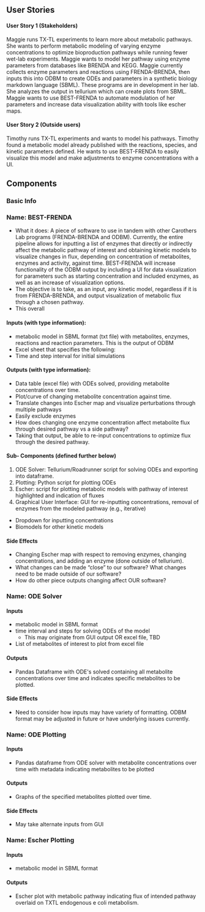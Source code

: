 
## User Stories
#### User Story 1 (Stakeholders)
Maggie runs TX-TL experiments to learn more about metabolic pathways. She wants to perform metabolic modeling of varying enzyme concentrations to optimize bioproduction pathways while running fewer wet-lab experiments. Maggie wants to model her pathway using enzyme parameters from databases like BRENDA and KEGG. Maggie currently collects enzyme parameters and reactions using FRENDA-BRENDA, then inputs this into ODBM to create ODEs and parameters in a synthetic biology markdown language (SBML). These programs are in development in her lab. She analyzes the output in tellurium which can create plots from SBML. Maggie wants to use BEST-FRENDA to automate modulation of her parameters and increase data visualization ability with tools like escher maps.

#### User Story 2 (Outside users)
Timothy runs TX-TL experiments and wants to model his pathways. Timothy found a metabolic model already published with the reactions, species, and kinetic parameters defined. He wants to use BEST-FRENDA to easily visualize this model and make adjustments to enzyme concentrations with a UI.

## Components
### Basic Info

### Name: BEST-FRENDA
  - What it does: A piece of software to use in tandem with other Carothers Lab programs (FRENDA-BRENDA and ODBM). Currently, the entire pipeline allows for inputting a list of enzymes that directly or indirectly affect the metabolic pathway of interest and obtaining kinetic models to visualize changes in flux, depending on concentration of metabolites, enzymes and activity, against time. BEST-FRENDA will increase functionality of the ODBM output by including a UI for data visualization for parameters such as starting concentration and included enzymes, as well as an increase of visualization options.
  - The objective is to take, as an input, any kinetic model, regardless if it is from FRENDA-BRENDA, and output visualization of metabolic flux through a chosen pathway.
-  This overall 
#### Inputs (with type information): 
- metabolic model in SBML format (txt file) with metabolites, enzymes, reactions and reaction parameters. This is the output of ODBM
- Excel sheet that specifies the following:
- Time and step interval for initial simulations

#### Outputs (with type information):
- Data table (excel file) with ODEs solved, providing metabolite concentrations over time.
- Plot/curve of changing metabolite concentration against time.
- Translate changes into Escher map and visualize perturbations through multiple pathways
- Easily exclude enzymes
- How does changing one enzyme concentration affect metabolite flux through desired pathway vs a side pathway?
- Taking that output, be able to re-input concentrations to optimize flux through the desired pathway.
#### Sub- Components (defined further below)
1. ODE Solver: Tellurium/Roadrunner script for solving ODEs and exporting into dataframe.
2. Plotting: Python script for plotting ODEs
3. Escher: script for plotting metabolic models with pathway of interest highlighted and indication of fluxes
4. Graphical User Interface: GUI for re-inputting concentrations, removal of enzymes from the modeled pathway (e.g., iterative)
  - Dropdown for inputting concentrations
  - Biomodels for other kinetic models
#### Side Effects
- Changing Escher map with respect to removing enzymes, changing concentrations, and adding an enzyme (done outside of tellurium).
- What changes can be made “close” to our software? What changes need to be made outside of our software?
- How do other piece outputs changing affect OUR software?

### Name: ODE Solver

#### Inputs
- metabolic model in SBML format
- time interval and steps for solving ODEs of the model
  - This may originate from GUI output OR excel file, TBD
- List of metabolites of interest to plot from excel file

#### Outputs
- Pandas Dataframe with ODE's solved containing all metabolite concentrations over time and indicates specific metabolites to be plotted.

#### Side Effects
- Need to consider how inputs may have variety of formatting. ODBM format may be adjusted in future or have underlying issues currently.

### Name: ODE Plotting

#### Inputs
- Pandas dataframe from ODE solver with metabolite concentrations over time with metadata indicating metabolites to be plotted

#### Outputs
- Graphs of the specified metabolites plotted over time.

#### Side Effects
- May take alternate inputs from GUI
 
### Name: Escher Plotting

#### Inputs
- metabolic model in SBML format

#### Outputs 
- Escher plot with metabolic pathway indicating flux of intended pathway overlaid on TXTL endogenous e coli metabolism.

